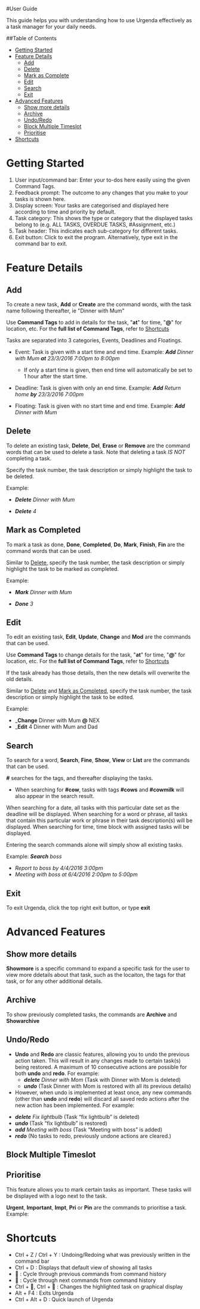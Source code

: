 #User Guide

This guide helps you with understanding how to use Urgenda effectively as a task manager for your daily needs.

##Table of Contents
* [Getting Started](#getting-started)
* [Feature Details](#feature-details)
	* [Add](#add)
	* [Delete](#delete)
	* [Mark as Complete](#mark-as-completed)
	* [Edit](#edit)
	* [Search](#search)
	* [Exit](#exit)
* [Advanced Features](#advanced-features)
	* [Show more details](#show-more-details)
	* [Archive](#archive)
	* [Undo/Redo](#undo/redo)
	* [Block Multiple Timeslot](#block-multiple-timeslot)
	* [Prioritise](#prioritise)
* [Shortcuts](#shortcuts)

# Getting Started


1. User input/command bar: Enter your to-dos here easily using the given Command Tags.
2. Feedback prompt: The outcome to any changes that you make to your tasks is shown here.
3. Display screen: Your tasks are categorised and displayed here according to time and priority by default.
4. Task category: This shows the type or category that the displayed tasks belong to (e.g. ALL TASKS,
OVERDUE TASKS, #Assignment, etc.)
5. Task header: This indicates each sub-category for different tasks.
6. Exit button: Click to exit the program. Alternatively, type exit in the command bar to exit.

# Feature Details

## Add

To create a new task, **Add** or **Create** are the command words, with the task name following thereafter, ie "Dinner with Mum"

Use **Command Tags** to add in details for the task, "**at**" for time, "**@**" for location, etc. For the **full list of Command Tags**, refer to [Shortcuts](#shortcuts)

Tasks are separated into 3 categories, Events, Deadlines and Floatings. 
* Event: Task is given with a start time and end time.
Example: 
_**Add** Dinner with Mum **at** 23/3/2016 7:00pm to 8:00pm_
	* If only a start time is given, then end time will automatically be set to 1 hour after the start time. 
	

* Deadline: Task is given with only an end time.
Example: 
_**Add** Return home **by** 23/3/2016 7:00pm_
	

* Floating: Task is given with no start time and end time. 
Example:
_**Add** Dinner with Mum_


## Delete

To delete an existing task, **Delete**, **Del**, **Erase** or **Remove** are the command words that can be used to delete a task. Note that deleting a task _IS NOT_ completing a task. 

Specify the task number, the task description or simply highlight the task to be deleted. 

Example:
* _**Delete** Dinner with Mum_


* _**Delete** 4_


## Mark as Completed

To mark a task as done, **Done**, **Completed**, **Do**, **Mark**, **Finish**, **Fin** are the command words that can be used. 

Similar to [Delete](#delete), specify the task number, the task description or simply highlight the task to be marked as completed.

Example:
* _**Mark** Dinner with Mum_


* _**Done** 3_


## Edit

To edit an existing task, **Edit**, **Update**, **Change** and **Mod** are the commands that can be used. 

Use **Command Tags** to change details for the task, "**at**" for time, "**@**" for location, etc. For the **full list of Command Tags**, refer to [Shortcuts](#shortcuts)

If the task already has those details, then the new details will overwrite the old details. 

Similar to [Delete](#delete) and [Mark as Completed](#mark-as-completed), specify the task number, the task description or simply highlight the task to be edited.

Example: 
* _**Change** Dinner with Mum **@** NEX
* _**Edit** 4 Dinner with Mum and Dad



## Search

To search for a word, **Search**, **Fine**, **Show**, **View** or **List** are the commands that can be used. 

**#** searches for the tags, and thereafter displaying the tasks.
* When searching for **#cow**, tasks with tags **#cows** and **#cowmilk** will also appear in the search result. 

When searching for a date, all tasks with this particular date set as the deadline will be displayed. 
When searching for a word or phrase, all tasks that contain this particular work or phrase in their task description(s) will be displayed. 
When searching for time, time block with assigned tasks will be displayed. 

Entering the search commands alone will simply show all existing tasks. 

Example:
_**Search** boss_
* _Report to boss by 4/4/2016 3:00pm_
* _Meeting with boss at 6/4/2016 2:00pm to 5:00pm_


## Exit

To exit Urgenda, click the top right exit button, or type **exit**

# Advanced Features

## Show more details

**Showmore** is a specific command to expand a specific task for the user to view more ddetails about that task, such as the locaiton, the tags for that task, or for any other additional details. 


## Archive

To show previously completed tasks, the commands are **Archive** and **Showarchive**


## Undo/Redo

- **Undo** and **Redo** are classic features, allowing you to undo the previous action taken. This will result in any changes made to certain task(s) being restored. A maximum of 10 consecutive actions are possible for both **undo** and **redo**. For example:
	- _**delete** Dinner with Mom_ (Task with Dinner with Mom is deleted)
	- _**undo**_ (Task Dinner with Mom is restored with all its previous details)
- However, when undo is implemented at least once, any new commands (other than **undo** and **redo**) will discard all saved redo actions after the new action has been implemented. For example:
* _**delete** Fix lightbulb_ (Task “fix lightbulb” is deleted)
* _**undo**_ (Task “fix lightbulb” is restored)
* _**add** Meeting with boss_ (Task “Meeting with boss” is added)
* _**redo**_ (No tasks to redo, previously undone actions are cleared.)


## Block Multiple Timeslot

## Prioritise

This feature allows you to mark certain tasks as important. These tasks will be displayed with a logo next to the task.

**Urgent**, **Important**, **Impt**, **Pri** or **Pin** are the commands to prioritise a task. 
Example:


# Shortcuts
* Ctrl + Z / Ctrl + Y : Undoing/Redoing what was previously written in the command bar
* Ctrl + D : Displays that default view of showing all tasks
* 🔺 : Cycle through previous commands from command history
* 🔻 : Cycle through next commands from command history
* Ctrl + 🔺, Ctrl + 🔻 : Changes the highlighted task on graphical display
* Alt + F4 : Exits Urgenda
* Ctrl + Alt + D : Quick launch of Urgenda
